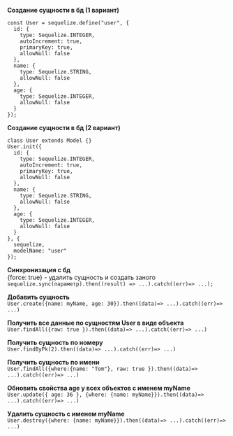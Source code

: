 **Создание сущности в бд (1 вариант)**  
```
const User = sequelize.define("user", {
  id: {
    type: Sequelize.INTEGER,
    autoIncrement: true,
    primaryKey: true,
    allowNull: false
  },
  name: {
    type: Sequelize.STRING,
    allowNull: false
  },
  age: {
    type: Sequelize.INTEGER,
    allowNull: false
  }
});
```
**Создание сущности в бд (2 вариант)**  
```
class User extends Model {}
User.init({
  id: {
    type: Sequelize.INTEGER,
    autoIncrement: true,
    primaryKey: true,
    allowNull: false
  },
  name: {
    type: Sequelize.STRING,
    allowNull: false
  },
  age: {
    type: Sequelize.INTEGER,
    allowNull: false
  }
}, {
  sequelize,
  modelName: "user"
});
```
**Синхронизация с бд**  
{force: true} - удалить сущность и создать заного  
`sequelize.sync(параметр).then((result) => ...).catch((err)=> ...);`

**Добавить сущность**  
`User.create({name: myName, age: 30}).then((data)=> ...).catch((err)=> ...)`

**Получить все данные по сущностям User в виде объекта**  
`User.findAll({raw: true }).then((data)=> ...).catch((err)=> ...)`

**Получить сущность по номеру**  
`User.findByPk(2).then((data)=> ...).catch((err)=> ...)`

**Получить сущность по имени**  
`User.findAll({where:{name: "Tom"}, raw: true }).then((data)=> ...).catch((err)=> ...)`

**Обновить свойства age у всех объектов с именем myName**  
`User.update({ age: 36 }, {where: {name: myName}}).then((data)=> ...).catch((err)=> ...)`

**Удалить сущность c именем myName**  
`User.destroy({where: {name: myName}}).then((data)=> ...).catch((err)=> ...)`
<!--stackedit_data:
eyJoaXN0b3J5IjpbLTUwNjU2NjE0NiwtMTU0Nzg3ODE1Niw0OT
c4MTg4MTAsMTI4OTYxMjQyN119
-->